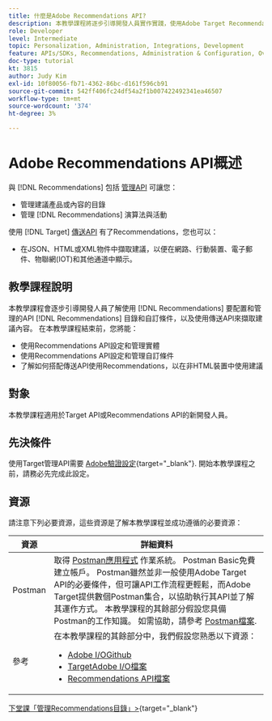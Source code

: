 ```yaml
---
title: 什麼是Adobe Recommendations API?
description: 本教學課程將逐步引導開發人員實作實踐，使用Adobe Target Recommendations API來設定和管理Recommendations目錄和自訂條件，以及使用傳送API來擷取建議內容。
role: Developer
level: Intermediate
topic: Personalization, Administration, Integrations, Development
feature: APIs/SDKs, Recommendations, Administration & Configuration, Overview
doc-type: tutorial
kt: 3815
author: Judy Kim
exl-id: 10f80056-fb71-4362-86bc-d161f596cb91
source-git-commit: 542ff406fc24df54a2f1b007422492341ea46507
workflow-type: tm+mt
source-wordcount: '374'
ht-degree: 3%

---
```


# Adobe Recommendations API概述

與 [!DNL Recommendations] 包括 [管理API](https://experienceleague.adobe.com/docs/target/using/apis/api-overview.html?lang=en) 可讓您：

* 管理建議產品或內容的目錄
* 管理 [!DNL Recommendations] 演算法與活動

使用 [!DNL Target] [傳送API](https://experienceleague.adobe.com/docs/target/using/apis/api-overview.html?lang=en) 有了Recommendations，您也可以：

* 在JSON、HTML或XML物件中擷取建議，以便在網路、行動裝置、電子郵件、物聯網(IOT)和其他通道中顯示。

## 教學課程說明

本教學課程會逐步引導開發人員了解使用 [!DNL Recommendations] 要配置和管理的API [!DNL Recommendations] 目錄和自訂條件，以及使用傳送API來擷取建議內容。 在本教學課程結束前，您將能：

* 使用Recommendations API設定和管理實體
* 使用Recommendations API設定和管理自訂條件
* 了解如何搭配傳送API使用Recommendations，以在非HTML裝置中使用建議

## 對象

本教學課程適用於Target API或Recommendations API的新開發人員。

## 先決條件

使用Target管理API需要 [Adobe驗證設定](https://experienceleague.adobe.com/docs/target-dev/developer/api/configure-authentication.html){target="_blank"}. 開始本教學課程之前，請務必先完成此設定。

## 資源

請注意下列必要資源，這些資源是了解本教學課程並成功遵循的必要資源：

| 資源 | 詳細資料 |
| --- | --- |
| Postman | 取得 [Postman應用程式](https://www.postman.com/downloads/) 作業系統。 Postman Basic免費建立帳戶。 Postman雖然並非一般使用Adobe Target API的必要條件，但可讓API工作流程更輕鬆，而Adobe Target提供數個Postman集合，以協助執行其API並了解其運作方式。 本教學課程的其餘部分假設您具備Postman的工作知識。 如需協助，請參考 [Postman檔案](https://learning.getpostman.com/). |
| 參考 | 在本教學課程的其餘部分中，我們假設您熟悉以下資源：<UL><li>[Adobe I/OGithub](https://github.com/adobeio)</li><li>[TargetAdobe I/O檔案](https://developers.adobetarget.com/api/#introduction)</li><li>[Recommendations API檔案](https://developers.adobetarget.com/api/recommendations/)</li></ul> |

[下堂課「管理Recommendations目錄」>](https://experienceleague.adobe.com/docs/target-dev/developer/api/recommendations-api/manage-catalog.html){target="_blank"}
